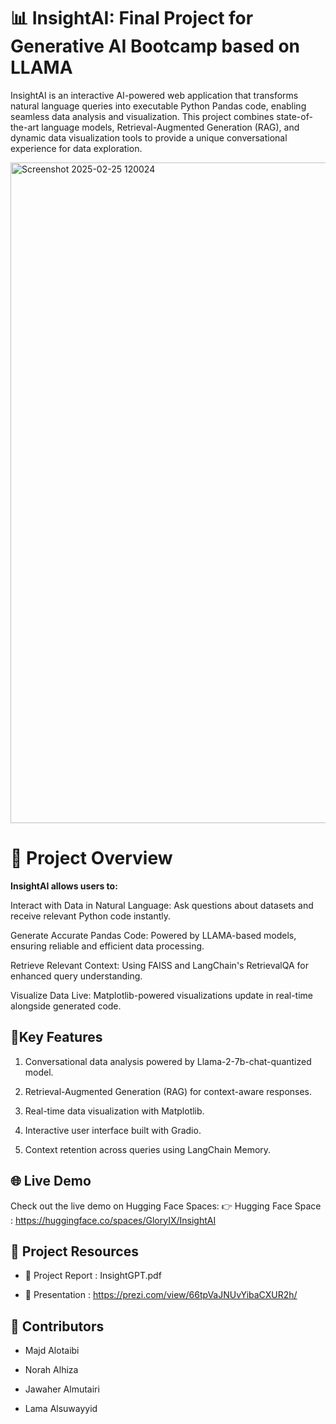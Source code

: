 # 📊 InsightAI: Final Project for Generative AI Bootcamp based on LLAMA

InsightAI is an interactive AI-powered web application that transforms natural language queries into executable Python Pandas code, enabling seamless data analysis and visualization. This project combines state-of-the-art language models, Retrieval-Augmented Generation (RAG), and dynamic data visualization tools to provide a unique conversational experience for data exploration.

<img width="1057" alt="Screenshot 2025-02-25 120024" src="https://github.com/user-attachments/assets/da1528e1-326b-475a-95f5-0d0bee9e8e53" />


# 🚀 Project Overview

**InsightAI allows users to:**

Interact with Data in Natural Language: Ask questions about datasets and receive relevant Python code instantly.

Generate Accurate Pandas Code: Powered by LLAMA-based models, ensuring reliable and efficient data processing.

Retrieve Relevant Context: Using FAISS and LangChain's RetrievalQA for enhanced query understanding.

Visualize Data Live: Matplotlib-powered visualizations update in real-time alongside generated code.

## 🌟**Key Features**

1. Conversational data analysis powered by Llama-2-7b-chat-quantized model.

2. Retrieval-Augmented Generation (RAG) for context-aware responses.

3. Real-time data visualization with Matplotlib.

4. Interactive user interface built with Gradio.

5. Context retention across queries using LangChain Memory.

## 🌐 **Live Demo**

Check out the live demo on Hugging Face Spaces:
👉 Hugging Face Space : https://huggingface.co/spaces/GloryIX/InsightAI

## 📄 **Project Resources**

- 📑 Project Report : InsightGPT.pdf

- 🎥 Presentation : https://prezi.com/view/66tpVaJNUvYibaCXUR2h/

## 🤝 **Contributors**

- Majd Alotaibi

- Norah Alhiza

- Jawaher Almutairi

- Lama Alsuwayyid








